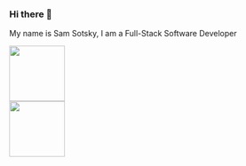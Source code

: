 ### Hi there 👋


My name is Sam Sotsky, I am a Full-Stack Software Developer


<div id="header" display="flex" justify-content="space-between">
  <img src="https://media.giphy.com/media/UoLt6Tm8wlSnWGfSFs/giphy.gif" width="100"/>
</div>
<div id="header" display="flex" justify-content="space-between">
  <img src="https://media.giphy.com/media/SUcApSWjPwQMARvcM8/giphy.gif" width="100"/>
</div>
